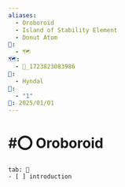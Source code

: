 ```yaml
---
aliases:
  - Oroboroid
  - Island of Stability Element
  - Donut Atom
📁:
  - 🗺️
🗺️:
  - 📁_1723823083986
👤:
  - Hyndal
🔀:
  - "1"
📅: 2025/01/01
---
```

# #⭕ Oroboroid

```tabs
tab: 📄
- [ ] introduction
```